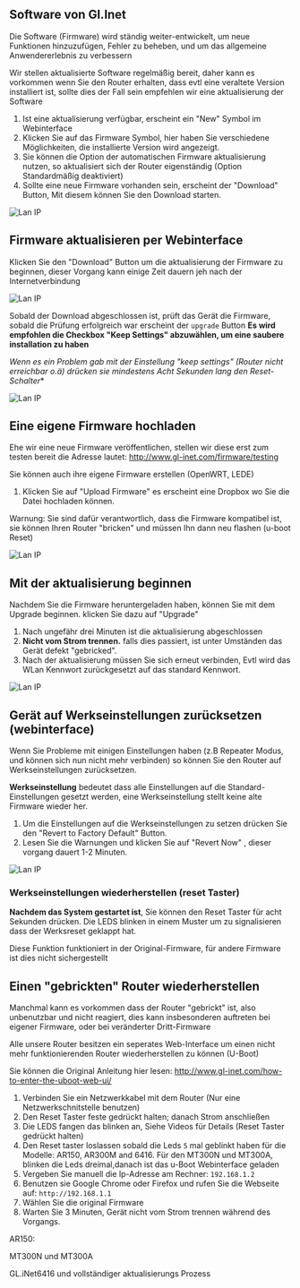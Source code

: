 
## Software von Gl.Inet

Die Software (Firmware) wird ständig weiter-entwickelt, um neue Funktionen hinzuzufügen, Fehler zu beheben, und um das allgemeine Anwendererlebnis zu verbessern

Wir stellen aktualisierte Software regelmäßig bereit, daher kann es vorkommen wenn Sie den Router erhalten, dass evtl eine veraltete Version installiert ist, sollte dies der Fall sein
empfehlen wir eine aktualisierung der Software

1. Ist eine aktualisierung verfügbar, erscheint ein "New" Symbol im Webinterface
2. Klicken Sie auf das Firmware Symbol, hier haben Sie verschiedene Möglichkeiten, die installierte Version wird angezeigt.
3. Sie können die Option der automatischen Firmware aktualisierung nutzen, so aktualisiert sich der Router eigenständig (Option Standardmäßig deaktiviert)
4. Sollte eine neue Firmware vorhanden sein, erscheint der "Download" Button, Mit diesem können Sie den Download starten.



![Lan IP](src/firmware.png)

## Firmware aktualisieren per Webinterface

Klicken Sie den "Download" Button um die aktualisierung der Firmware zu beginnen, dieser Vorgang kann einige Zeit dauern jeh nach der Internetverbindung

![Lan IP](src/firmware1.png)

Sobald der Download abgeschlossen ist, prüft das Gerät die Firmware, sobald die Prüfung erfolgreich war erscheint der `upgrade` Button 
**Es wird empfohlen die Checkbox "Keep Settings" abzuwählen, um eine saubere installation zu haben**

*Wenn es ein Problem gab mit der Einstellung "keep settings" (Router nicht erreichbar o.ä) drücken sie mindestens Acht Sekunden lang den Reset-Schalter**

![Lan IP](src/firmware2.png)

## Eine eigene Firmware hochladen

Ehe wir eine neue Firmware veröffentlichen, stellen wir diese erst zum testen bereit die Adresse lautet: http://www.gl-inet.com/firmware/testing

Sie können auch ihre eigene Firmware erstellen (OpenWRT, LEDE)

1. Klicken Sie auf "Upload Firmware" es erscheint eine Dropbox wo Sie die Datei hochladen können.

Warnung: Sie sind dafür verantwortlich, dass die Firmware kompatibel ist, sie können Ihren Router "bricken" und müssen Ihn dann neu flashen (u-boot Reset)

![Lan IP](src/firmware3.png)

##  Mit der aktualisierung beginnen

Nachdem Sie die Firmware heruntergeladen haben, können Sie mit dem Upgrade beginnen. klicken Sie dazu auf "Upgrade"

1. Nach ungefähr drei Minuten ist die aktualisierung abgeschlossen
2. **Nicht vom Strom trennen.** falls dies passiert, ist unter Umständen das Gerät defekt "gebricked".
3. Nach der aktualisierung müssen Sie sich erneut verbinden, Evtl wird das WLan Kennwort zurückgesetzt auf das standard Kennwort.

![Lan IP](src/firmware4.png)

## Gerät auf Werkseinstellungen zurücksetzen (webinterface)

Wenn Sie Probleme mit einigen Einstellungen haben (z.B Repeater Modus, und können sich nun nicht mehr verbinden) so können Sie den Router auf Werkseinstellungen zurücksetzen.

**Werkseinstellung** bedeutet dass alle Einstellungen auf die Standard-Einstellungen gesetzt werden, eine Werkseinstellung stellt keine alte Firmware wieder her.

1. Um die Einstellungen auf die Werkseinstellungen zu setzen drücken Sie den "Revert to Factory Default" Button.
2. Lesen Sie die Warnungen und klicken Sie auf "Revert Now" , dieser vorgang dauert 1-2 Minuten.

![Lan IP](src/firmware5.png)

### Werkseinstellungen wiederherstellen (reset Taster)

**Nachdem das System gestartet ist**, Sie können den Reset Taster für acht Sekunden drücken. Die LEDS blinken in einem Muster um zu signalisieren dass der Werksreset geklappt hat. 

Diese Funktion funktioniert  in der Original-Firmware, für andere Firmware ist dies nicht sichergestellt

## Einen "gebrickten" Router wiederherstellen

Manchmal kann es vorkommen dass der Router "gebrickt" ist, also unbenutzbar und nicht reagiert, dies kann insbesonderen auftreten bei eigener Firmware, oder bei veränderter Dritt-Firmware

Alle unsere Router besitzen ein seperates Web-Interface um einen nicht mehr funktionierenden Router wiederherstellen zu können
(U-Boot)

Sie können die Original Anleitung hier lesen: http://www.gl-inet.com/how-to-enter-the-uboot-web-ui/ 

1. Verbinden Sie ein Netzwerkkabel mit dem Router (Nur eine Netzwerkschnitstelle benutzen)
2. Den Reset Taster feste gedrückt halten; danach Strom anschließen 
3. Die LEDS fangen das blinken an, Siehe Videos für Details (Reset Taster gedrückt halten)
4. Den Reset taster loslassen sobald die Leds `5` mal geblinkt haben für die Modelle: AR150, AR300M and 6416. Für den MT300N und MT300A, blinken die Leds dreimal,danach ist das u-Boot Webinterface geladen
5. Vergeben Sie manuell die Ip-Adresse am Rechner: `192.168.1.2`
6. Benutzen sie Google Chrome oder Firefox und rufen Sie die Webseite auf: `http://192.168.1.1`
7. Wählen Sie die original Firmware
8. Warten Sie 3 Minuten, Gerät nicht vom Strom trennen während des Vorgangs.

AR150:

[](https://youtu.be/vuMCaIub7K8)

MT300N und MT300A

[](https://youtu.be/RETQdRS1cLY)

GL.iNet6416 und vollständiger aktualisierungs Prozess

[](https://youtu.be/-E8EvDnJq0c)
